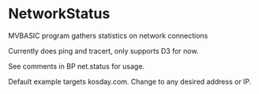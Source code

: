 # NetworkStatus
MVBASIC program gathers statistics on network connections 

Currently does ping and tracert, only supports D3 for now.

See comments in BP net.status for usage.

Default example targets kosday.com. Change to any desired address or IP.